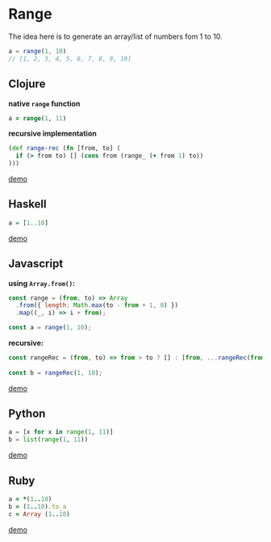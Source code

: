 # Range

The idea here is to generate an array/list of numbers fom 1 to 10.

```js
a = range(1, 10)
// [1, 2, 3, 4, 5, 6, 7, 8, 9, 10]
```

## Clojure

**native `range` function**
```clojure
a = range(1, 11)
```

**recursive implementation**
```clojure
(def range-rec (fn [from, to] (
  if (> from to) [] (cons from (range_ (+ from 1) to))
)))
```
[demo](https://repl.it/HKZ5/1)

## Haskell
```haskell
a = [1..10]
```
[demo](https://repl.it/GyvT/0)

## Javascript
**using `Array.from()`:**
```js
const range = (from, to) => Array
  .from({ length: Math.max(to - from + 1, 0) })
  .map((_, i) => i + from);

const a = range(1, 10);
```

**recursive:**
```js
const rangeRec = (from, to) => from > to ? [] : [from, ...rangeRec(from + 1, to)];
    
const b = rangeRec(1, 10);
```
[demo](https://repl.it/GtnU/3)

## Python
```py
a = [x for x in range(1, 11)]
b = list(range(1, 11))
```

[demo](https://repl.it/Gyui/0)

## Ruby
```rb
a = *(1..10)
b = (1..10).to_a
c = Array (1..10)
```
[demo](https://repl.it/GtbQ/5)
